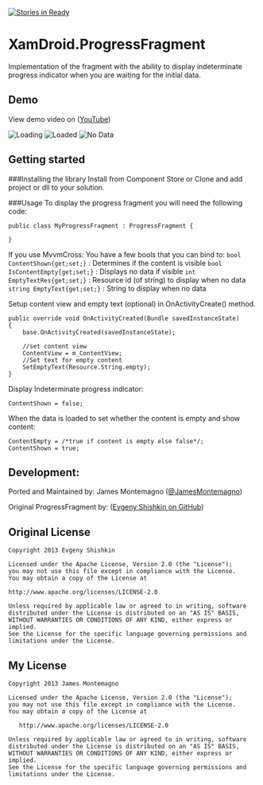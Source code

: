 [![Stories in Ready](https://badge.waffle.io/jamesmontemagno/XamDroid.ProgressFragment.png?label=ready)](https://waffle.io/jamesmontemagno/XamDroid.ProgressFragment)

XamDroid.ProgressFragment
================

Implementation of the fragment with the ability to display indeterminate progress indicator when you are waiting for the initial data.


## Demo
View demo video on ([YouTube](http://www.youtube.com/watch?v=BPsok0kNgIg))

![Loading](https://raw.github.com/jamesmontemagno/XamDroid.ProgressFragment/master/Screenshots/LoadingDevice.png)
![Loaded](https://raw.github.com/jamesmontemagno/XamDroid.ProgressFragment/master/Screenshots/LoadedDevice.png)
![No Data](https://raw.github.com/jamesmontemagno/XamDroid.ProgressFragment/master/Screenshots/NoDataDevice.png)

## Getting started

###Installing the library
Install from Component Store or Clone and add project or dll to your solution.

###Usage
To display the progress fragment you will need the following code:
```
public class MyProgressFragment : ProgressFragment {

}
```

If you use MvvmCross:
You have a few bools that you can bind to:
```bool ContentShown{get;set;}``` : Determines if the content is visible
```bool IsContentEmpty{get;set;}``` : Displays no data if visible
```int EmptyTextRes{get;set;}``` : Resource id (of string) to display when no data
```string EmptyText{get;set;}``` : String to display when no data

Setup content view and empty text (optional) in OnActivityCreate() method.
```
public override void OnActivityCreated(Bundle savedInstanceState)
{
    base.OnActivityCreated(savedInstanceState);

    //set content view
    ContentView = m_ContentView;
    //Set text for empty content
    SetEmptyText(Resource.String.empty);
}
```

Display Indeterminate progress indicator:
```
ContentShown = false;
```

When the data is loaded to set whether the content is empty and show content:
```
ContentEmpty = /*true if content is empty else false*/;
ContentShown = true;
```

## Development:

Ported and Maintained by:
James Montemagno ([@JamesMontemagno](http://www.twitter.com/jamesmontemagno))

Original ProgressFragment by:
([Evgeny Shishkin on GitHub](https://github.com/johnkil/Android-ProgressFragment))


## Original License

    Copyright 2013 Evgeny Shishkin

    Licensed under the Apache License, Version 2.0 (the "License");
    you may not use this file except in compliance with the License.
    You may obtain a copy of the License at

    http://www.apache.org/licenses/LICENSE-2.0

    Unless required by applicable law or agreed to in writing, software
    distributed under the License is distributed on an "AS IS" BASIS,
    WITHOUT WARRANTIES OR CONDITIONS OF ANY KIND, either express or implied.
    See the License for the specific language governing permissions and
    limitations under the License.


## My License

    Copyright 2013 James Montemagno

    Licensed under the Apache License, Version 2.0 (the "License");
    you may not use this file except in compliance with the License.
    You may obtain a copy of the License at

       http://www.apache.org/licenses/LICENSE-2.0

    Unless required by applicable law or agreed to in writing, software
    distributed under the License is distributed on an "AS IS" BASIS,
    WITHOUT WARRANTIES OR CONDITIONS OF ANY KIND, either express or implied.
    See the License for the specific language governing permissions and
    limitations under the License.
